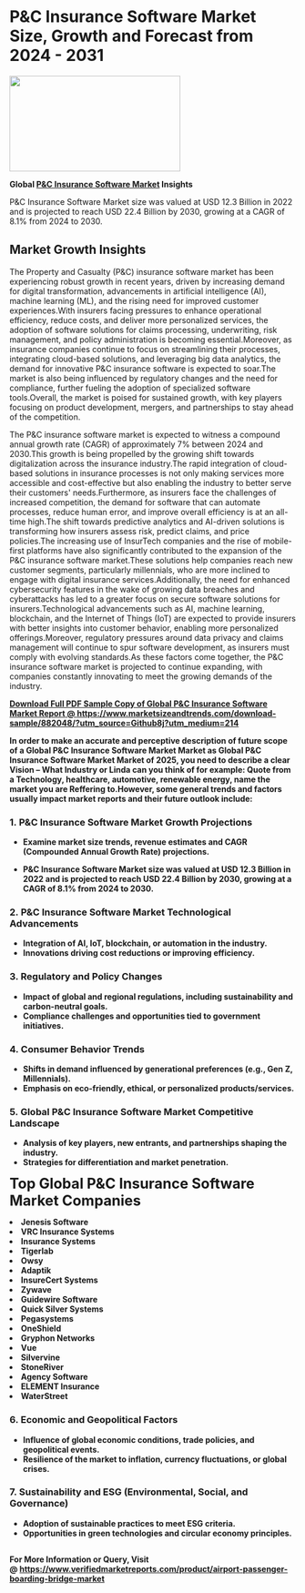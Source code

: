 <H1>P&C Insurance Software Market Size, Growth and Forecast from 2024 - 2031</H1><img class="aligncenter size-medium wp-image-584254" src="https://thirdeyenews.in/wp-content/uploads/2024/09/Global-Market-Research-300x168.jpeg" alt="" width="300" height="168" /><p><strong>Global&nbsp;<a href="https://www.marketsizeandtrends.com/download-sample/882048/?utm_source=Github8j?utm_medium=214">P&C Insurance Software Market</a> Insights</strong></p><p>P&C Insurance Software Market size was valued at USD 12.3 Billion in 2022 and is projected to reach USD 22.4 Billion by 2030, growing at a CAGR of 8.1% from 2024 to 2030.</p><p><h2>Market Growth Insights</h2> <p>The Property and Casualty (P&C) insurance software market has been experiencing robust growth in recent years, driven by increasing demand for digital transformation, advancements in artificial intelligence (AI), machine learning (ML), and the rising need for improved customer experiences.With insurers facing pressures to enhance operational efficiency, reduce costs, and deliver more personalized services, the adoption of software solutions for claims processing, underwriting, risk management, and policy administration is becoming essential.Moreover, as insurance companies continue to focus on streamlining their processes, integrating cloud-based solutions, and leveraging big data analytics, the demand for innovative P&C insurance software is expected to soar.The market is also being influenced by regulatory changes and the need for compliance, further fueling the adoption of specialized software tools.Overall, the market is poised for sustained growth, with key players focusing on product development, mergers, and partnerships to stay ahead of the competition.</p> <p><strong><a href="#"></a></strong></p> <p>The P&C insurance software market is expected to witness a compound annual growth rate (CAGR) of approximately 7% between 2024 and 2030.This growth is being propelled by the growing shift towards digitalization across the insurance industry.The rapid integration of cloud-based solutions in insurance processes is not only making services more accessible and cost-effective but also enabling the industry to better serve their customers' needs.Furthermore, as insurers face the challenges of increased competition, the demand for software that can automate processes, reduce human error, and improve overall efficiency is at an all-time high.The shift towards predictive analytics and AI-driven solutions is transforming how insurers assess risk, predict claims, and price policies.The increasing use of InsurTech companies and the rise of mobile-first platforms have also significantly contributed to the expansion of the P&C insurance software market.These solutions help companies reach new customer segments, particularly millennials, who are more inclined to engage with digital insurance services.Additionally, the need for enhanced cybersecurity features in the wake of growing data breaches and cyberattacks has led to a greater focus on secure software solutions for insurers.Technological advancements such as AI, machine learning, blockchain, and the Internet of Things (IoT) are expected to provide insurers with better insights into customer behavior, enabling more personalized offerings.Moreover, regulatory pressures around data privacy and claims management will continue to spur software development, as insurers must comply with evolving standards.As these factors come together, the P&C insurance software market is projected to continue expanding, with companies constantly innovating to meet the growing demands of the industry.<p><strong><a href="#"></p><p><span class=""><strong>Download Full PDF Sample Copy of Global P&C Insurance Software Market Report</strong> @ <a href="https://www.marketsizeandtrends.com/download-sample/882048/?utm_source=Github8j?utm_medium=214" target="_blank">https://www.marketsizeandtrends.com/download-sample/882048/?utm_source=Github8j?utm_medium=214</a></span></p><p>In order to make an accurate and perceptive description of future scope of a Global&nbsp;P&C Insurance Software Market Market as Global&nbsp;P&C Insurance Software Market Market of 2025, you need to describe a clear Vision &ndash; What Industry or Linda can you think of for example: Quote from a Technology, healthcare, automotive, renewable energy, name the market you are Reffering to.However, some general trends and factors usually impact market reports and their future outlook include:</p><h3>1.&nbsp;<strong>P&C Insurance Software Market Growth Projections</strong></h3><ul><li>Examine market size trends, revenue estimates and CAGR (Compounded Annual Growth Rate) projections.</li><li><p>P&C Insurance Software Market size was valued at USD 12.3 Billion in 2022 and is projected to reach USD 22.4 Billion by 2030, growing at a CAGR of 8.1% from 2024 to 2030.</p></li></ul><h3>2.&nbsp;<strong>P&C Insurance Software Market Technological Advancements</strong></h3><ul><li>Integration of AI, IoT, blockchain, or automation in the industry.</li><li>Innovations driving cost reductions or improving efficiency.</li></ul><h3>3.&nbsp;<strong>Regulatory and Policy Changes</strong></h3><ul><li>Impact of global and regional regulations, including sustainability and carbon-neutral goals.</li><li>Compliance challenges and opportunities tied to government initiatives.</li></ul><h3>4.&nbsp;<strong>Consumer Behavior Trends</strong></h3><ul><li>Shifts in demand influenced by generational preferences (e.g., Gen Z, Millennials).</li><li>Emphasis on eco-friendly, ethical, or personalized products/services.</li></ul><h3>5.&nbsp;<strong>Global P&C Insurance Software Market Competitive Landscape</strong></h3><ul><li>Analysis of key players, new entrants, and partnerships shaping the industry.</li><li>Strategies for differentiation and market penetration.</li></ul><p data-pm-slice="1 1 []"><span style="color: inherit; font-family: inherit; font-size: 25px;">Top Global P&C Insurance Software Market Companies</span></p><div class="" data-test-id=""><p><li>Jenesis Software</li><li> VRC Insurance Systems</li><li> Insurance Systems</li><li> Tigerlab</li><li> Owsy</li><li> Adaptik</li><li> InsureCert Systems</li><li> Zywave</li><li> Guidewire Software</li><li> Quick Silver Systems</li><li> Pegasystems</li><li> OneShield</li><li> Gryphon Networks</li><li> Vue</li><li> Silvervine</li><li> StoneRiver</li><li> Agency Software</li><li> ELEMENT Insurance</li><li> WaterStreet</li></p></div><h3>6.&nbsp;<strong>Economic and Geopolitical Factors</strong></h3><ul><li>Influence of global economic conditions, trade policies, and geopolitical events.</li><li>Resilience of the market to inflation, currency fluctuations, or global crises.</li></ul><h3>7.&nbsp;<strong>Sustainability and ESG (Environmental, Social, and Governance)</strong></h3><ul><li>Adoption of sustainable practices to meet ESG criteria.</li><li>Opportunities in green technologies and circular economy principles.</li></ul><h2><strong style="font-size: 14px;">For More Information or Query, Visit @&nbsp;</strong><a style="background-color: #ffffff; font-size: 14px;" href="https://www.marketsizeandtrends.com/report/pandc-insurance-software-market/" target="_blank">https://www.verifiedmarketreports.com/product/airport-passenger-boarding-bridge-market</a></h2>
